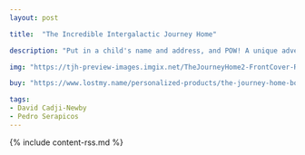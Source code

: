 ```yaml
---
layout: post

title:  "The Incredible Intergalactic Journey Home"

description: "Put in a child's name and address, and POW! A unique adventure, from outer space all the way home to their front door. Crammed with crazy characters and hilarious twists, it's a gift of galactic proportions, perfect for any boy or girl."

img: "https://tjh-preview-images.imgix.net/TheJourneyHome2-FrontCover-RGB-1174x867.jpg?w=480"

buy: "https://www.lostmy.name/personalized-products/the-journey-home-book"

tags:
- David Cadji-Newby
- Pedro Serapicos
---
```


{% include content-rss.md %}